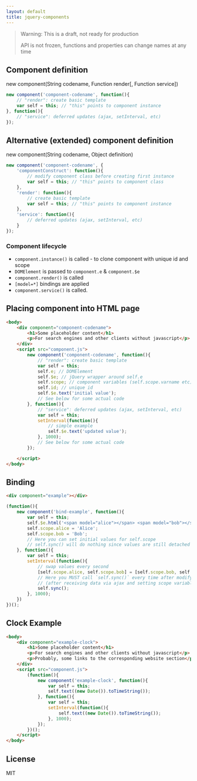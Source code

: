 ```yaml
---
layout: default
title: jquery-components
---
```


> Warning: This is a draft, not ready for production
>
> API is not frozen, functions and properties can change names at any time

## Component definition

new component(String codename, Function render[, Function service])

```js
new component('component-codename', function(){
	// "render": create basic template
	var self = this; // "this" points to component instance
}, function(){
	// "service": deferred updates (ajax, setInterval, etc)
});
```

## Alternative (extended) component definition

new component(String codename, Object definition)

```js
new component('component-codename', {
	'componentConstruct': function(){
		// modify component class before creating first instance
		var self = this; // "this" points to component class
	},
	'render': function(){
		// create basic template
		var self = this; // "this" points to component instance
	},
	'service': function(){
		// deferred updates (ajax, setInterval, etc)
	}
});
```

### Component lifecycle
- `component.instance()` is called - to clone component with unique id and scope
- `DOMElement` is passed to `component.e` & `component.$e`
- `component.render()` is called
- `[model=*]` bindings are applied
- `component.service()` is called.


## Placing component into HTML page
```html
<body>
	<div component="component-codename">
		<h1>Some placeholder content</h1>
		<p>For search engines and other clients without javascript</p>
	</div>
	<script src="component.js">
		new component('component-codename', function(){
			// "render": create basic template
			var self = this;
			self.e; // DOMElement
			self.$e; // jQuery wrapper around self.e
			self.scope; // component variables (self.scope.varname etc)
			self.id; // unique id
			self.$e.text('initial value');
			// See below for some actual code
		}, function(){
			// "service": deferred updates (ajax, setInterval, etc)
			var self = this;
			setInterval(function(){
				// simple example
				self.$e.text('updated value');
			}, 1000);
			// See below for some actual code
		});

	</script>
</body>
```

## Binding
```html
<div component="example"></div>
```
```js
(function(){
	new component('bind-example', function(){
		var self = this;
		self.$e.html('<span model="alice"></span> <span model="bob"></span>');
		self.scope.alice = 'Alice';
		self.scope.bob = 'Bob';
		// Here you can set initial values for self.scope
		// self.sync() will do nothing since values are still detached from DOM
	}, function(){
		var self = this;
		setInterval(function(){
			// swap values every second
			[self.scope.alice, self.scope.bob] = [self.scope.bob, self.scope.alice];
			// Here you MUST call `self.sync()` every time after modifying `self.scope`
			// (after receiving data via ajax and setting scope variables, for example).
			self.sync();
		}, 1000);
	})
})();
```


## Clock Example
```html
<body>
	<div component="example-clock">
		<h1>Some placeholder content</h1>
		<p>For search engines and other clients without javascript</p>
		<p>Probably, some links to the corresponding website section</p>
	</div>
	<script src="component.js">
		(function(){
			new component('example-clock', function(){
				var self = this;
				self.text((new Date()).toTimeString());
			}, function(){
				var self = this;
				setInterval(function(){
					self.text((new Date()).toTimeString());
				}, 1000);
			});
		})();
	</script>
</body>
```



## License
MIT
